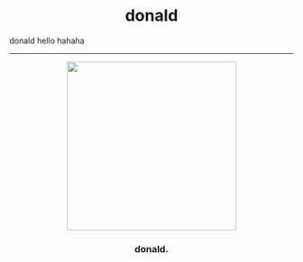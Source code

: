 <h1 align="center">donald</h1>
donald
hello
hahaha

---

<p align="center"><img src="https://user-images.githubusercontent.com/36348486/113536001-3b71a700-9592-11eb-97b0-4ebfac923975.png" width=300 height=300></img></p>
<h3 align="center">donald.</h3>
